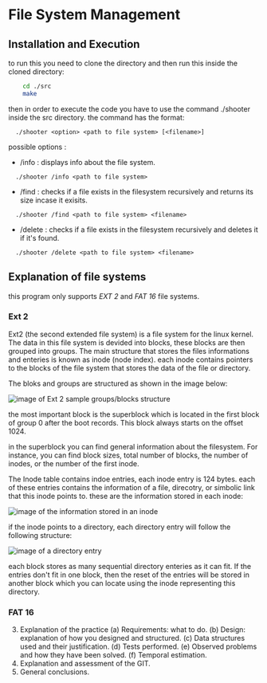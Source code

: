 # File System Management

<h2>Installation and Execution</h2>
  to run this you need to clone the directory and then run this inside the cloned directory:
  
``` bash
    cd ./src
    make
```
  then in order to execute the code you have to use the command ./shooter inside the src directory.
  the command has the format:

```
  ./shooter <option> <path to file system> [<filename>]
```

  possible options : 
  
  - /info : displays info about the file system.

```
  ./shooter /info <path to file system> 
```

  - /find : checks if a file exists in the filesystem recursively and returns its size incase it exisits.

```
  ./shooter /find <path to file system> <filename>
```

  - /delete : checks if a file exists in the filesystem recursively and deletes it if it's found.

```
  ./shooter /delete <path to file system> <filename>
```

<h2>Explanation of file systems</h2>

this program only supports <i>EXT 2</i> and <i>FAT 16</i> file systems.

<h3>Ext 2</h3>
  Ext2 (the second extended file system) is a file system for the linux kernel. The data in this file system is devided into blocks, these blocks are then grouped into groups. 
  The main structure that stores the files informations and enteries is known as inode (node index). each inode contains pointers to the blocks of the file system that stores the data of the file or directory. 

  
  The bloks and groups are structured as shown in the image below:
  
  ![image of Ext 2 sample groups/blocks structure](https://user-images.githubusercontent.com/45884568/119158873-f8429900-ba56-11eb-9711-598e5b0e817e.png)

  the most important block is the superblock which is located in the first block of group 0 after the boot records. This block always starts on the offset 1024.

  in the superblock you can find general information about the filesystem. For instance, you can find block sizes, total number of blocks, the number of inodes, or the number of  the first inode. 

  The Inode table contains indoe entries, each inode entry is 124 bytes. each of these entries contains the information of a file, direcotry, or simbolic link that this inode points to. these are the information stored in each inode:

  ![image of the information stored in an inode](https://user-images.githubusercontent.com/45884568/119240304-fa881e80-bb4e-11eb-8720-36cef4d181af.png)

  if the inode points to a directory, each directory entry will follow the following structure:
  
  ![image of a directory entry](https://user-images.githubusercontent.com/45884568/119240323-1986b080-bb4f-11eb-9725-964860ba7519.png)

  each block stores as many sequential directory enteries as it can fit. If the entries don't fit in one block, then the reset of the entries will be stored in another block which you can locate using the inode representing this directory.

  


<h3>FAT 16</h3>
  

3. Explanation of the practice
(a) Requirements: what to do.
(b) Design: explanation of how you designed and structured.
(c) Data structures used and their justification.
(d) Tests performed.
(e) Observed problems and how they have been solved.
(f) Temporal estimation.
4. Explanation and assessment of the GIT.
5. General conclusions.
